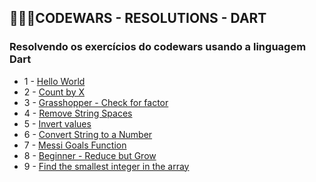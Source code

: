 ## 👩🏽‍💻CODEWARS - RESOLUTIONS - DART
### Resolvendo os exercícios do codewars usando a linguagem Dart

- 1 - [Hello World](https://www.codewars.com/kata/523b4ff7adca849afe000035) 
- 2 - [Count by X](https://www.codewars.com/kata/5513795bd3fafb56c200049e)
- 3 - [Grasshopper - Check for factor](https://www.codewars.com/kata/55cbc3586671f6aa070000fb)
- 4 - [Remove String Spaces](https://www.codewars.com/kata/57eae20f5500ad98e50002c5/dart)
- 5 - [Invert values](https://www.codewars.com/kata/5899dc03bc95b1bf1b0000ad/dart)
- 6 - [Convert String to a Number](https://www.codewars.com/kata/544675c6f971f7399a000e79/dart)
- 7 - [Messi Goals Function](https://www.codewars.com/kata/55f73be6e12baaa5900000d4/dart)
- 8 - [Beginner - Reduce but Grow](https://www.codewars.com/kata/57f780909f7e8e3183000078/dart)
- 9 - [Find the smallest integer in the array](https://www.codewars.com/kata/55a2d7ebe362935a210000b2/dart)